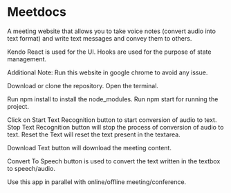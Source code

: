 # Meetdocs

A meeting website that allows you to take voice notes (convert audio into text format) and write text messages and convey them to others.

Kendo React is used for the UI. Hooks are used for the purpose of state management.

Additional Note: Run this website in google chrome to avoid any issue.

Download or clone the repository. Open the terminal.

Run npm install to install the node_modules.
Run npm start for running the project.

Click on Start Text Recognition button to start conversion of audio to text. Stop Text Recognition button will stop the process of conversion of audio to text. Reset the Text will reset the text present in the textarea.

Download Text button will download the meeting content.

Convert To Speech button is used to convert the text written in the textbox to speech/audio.

Use this app in parallel with online/offline meeting/conference.
